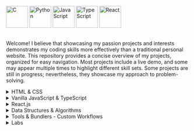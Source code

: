 <div >
	<img width="60" src="https://user-images.githubusercontent.com/25181517/192106070-46255bcf-65e6-4c6b-a296-bf8d0d8fb2a7.png" alt="C" title="C"/>
	<img width="60" src="https://user-images.githubusercontent.com/25181517/183423507-c056a6f9-1ba8-4312-a350-19bcbc5a8697.png" alt="Python" title="Python"/>
	<img width="60" src="https://user-images.githubusercontent.com/25181517/117447155-6a868a00-af3d-11eb-9cfe-245df15c9f3f.png" alt="JavaScript" title="JavaScript"/>
	<img width="60" src="https://user-images.githubusercontent.com/25181517/183890598-19a0ac2d-e88a-4005-a8df-1ee36782fde1.png" alt="TypeScript" title="TypeScript"/>
	<img width="60" src="https://user-images.githubusercontent.com/25181517/183897015-94a058a6-b86e-4e42-a37f-bf92061753e5.png" alt="React" title="React"/>
</div>
  <br/>
  
Welcome! I believe that showcasing my passion projects and interests demonstrates my coding skills more effectively than a traditional personal website. This repository provides a concise overview of my projects, organized for easy navigation. Most projects include a live demo, and some may appear multiple times to highlight different skill sets. Some projects are still in progress; nevertheless, they showcase my approach to problem-solving.
<br>
<details>
<summary>HTML & CSS</summary>
<ul>
  <li><a href="https://github.com/rezabr1999/projects-js">Projects JS</a>: A comprehensive collection of HTML, CSS, and JavaScript projects.</li>
</ul>
</details>
<details>
<summary>Vanilla JavaScript & TypeScript</summary>
<ul>
  <li><a href="https://github.com/rezabr1999/projects-js">Projects JS</a>: A comprehensive collection of HTML, CSS, and JavaScript projects.</li>
  <li><a href="https://github.com/rezabr1999/coding-js">Coding JS</a>: Solutions for built-in JavaScript functions, LeetCode challenges, and DSA.</li>
  <li><a href="https://github.com/rezabr1999/file-transform-ts">File Transform TS</a>: A CLI tool for batch folder manipulation.</li>
  <li><a href="https://github.com/rezabr1999/typescript-calculator">TS Calculator</a>: A fully functional calculator built with TypeScript.</li>
</ul>
</details>
<details>
<summary>React.js</summary>
<ul>
  <li><a href="https://github.com/rezabr1999/react-starter">React Starter</a>: A simple local React login authentication app.</li>
  <li><a href="https://github.com/rezabr1999/react-task-tracker">React Task Tracker</a>: A tool for managing daily tasks, allowing you to add, edit, and delete tasks.</li>
  <li><a href="https://github.com/rezabr1999/chess-analysis">Chess Analysis</a>: Analyze chess games by manually adding games or fetching from a server.</li>
  <li><a href="https://github.com/rezabr1999/react-spaceflight-news">SpaceFlight News</a>: A news website using the SpaceFlight API.</li>
  <li><a href="https://github.com/rezabr1999/portfolio-cli">Portfolio CLI</a>: A CLI-style version of this repository built with React.</li>
  <li><a href="https://github.com/rezabr1999/react-tic-tac-toe">React Tic Tac Toe</a>: A Tic Tac Toe game built with React.</li>
</ul>
</details>
<details>
<summary>Data Structures & Algorithms</summary>
<ul>
  <li><a href="https://github.com/rezabr1999/coding-js">Coding JS</a>: Solutions for built-in JavaScript functions, LeetCode challenges, and DSA.</li>
  <li><a href="https://github.com/rezabr1999/c-lab">C Lab</a>: Various C programming projects.</li>
</ul>
</details>
<details>
<summary>Tools & Bundlers - Custom Workflows</summary>
<ul>
  <li><a href="https://github.com/rezabr1999/workflow-js">WorkFlow JS</a>: A custom front-end framework exploring how they work.</li>
</ul>
</details>
<details>
<summary>Labs</summary>
<ul>
  <li><a href="https://github.com/rezabr1999/tailwind-lab">TailwindCSS Lab</a></li>
  <li><a href="https://github.com/rezabr1999/python-lab">Python Lab</a></li>
  <li><a href="https://github.com/rezabr1999/typescript-lab">TypeScript Lab</a></li>
  <li><a href="https://github.com/rezabr1999/c-lab">C Lab</a></li>
  <li><a href="https://github.com/rezabr1999/webpack-lab">Webpack Lab</a></li>
</ul>
</details>
